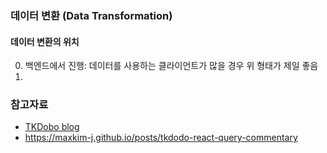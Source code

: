 ### 데이터 변환 (Data Transformation)

#### 데이터 변환의 위치

0. 백엔드에서 진행: 데이터를 사용하는 클라이언트가 많을 경우 위 형태가 제일 좋음
1. 



### 참고자료

- [TKDobo blog](https://tkdodo.eu/blog/practical-react-query)
- https://maxkim-j.github.io/posts/tkdodo-react-query-commentary